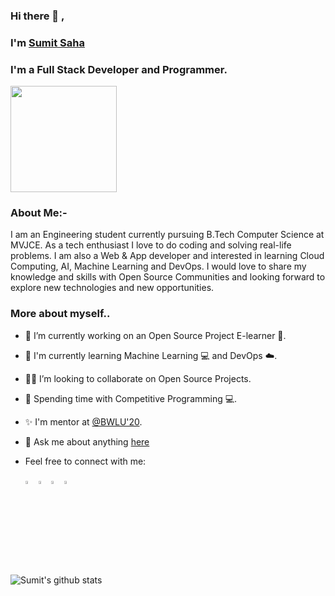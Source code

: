 ### Hi there 👋 ,
### I'm [Sumit Saha](https://www.linkedin.com/in/sumitsaha74)

### I'm a Full Stack Developer and Programmer.
<code><img height="170" src="https://i.pinimg.com/originals/50/83/e0/5083e0a2a7dcaae07c142e8b87036a27.gif"></code>

### About Me:-
I am an Engineering student currently pursuing B.Tech Computer Science at MVJCE. As a tech enthusiast I love to do coding and solving real-life problems. I am also a Web & App developer and interested in learning Cloud Computing, AI, Machine Learning and DevOps. I would love to share my knowledge and skills with Open Source Communities and looking forward to explore new technologies and new opportunities.

### More about myself..

- 🔭 I’m currently working on an Open Source Project E-learner 📱.
- 🌱 I'm currently learning Machine Learning 💻 and DevOps ☁️.
- 👯‍♂️  I’m looking to collaborate on Open Source Projects.
- 🤠 Spending time with Competitive Programming 💻.
- ✨ I'm mentor at [@BWLU'20](https://letsupgrade.in/BWLU/).
- 💬 Ask me about anything [here](https://www.linkedin.com/in/sumitsaha74)

- Feel free to connect with me:

     [<img src="https://image.flaticon.com/icons/svg/1409/1409945.svg" width="3.5%"/>](https://www.linkedin.com/in/sumitsaha74)   [<img src="https://image.flaticon.com/icons/svg/889/889147.svg" width="3.5%"/>](https://twitter.com/sumitsaha56)   [<img src="https://image.flaticon.com/icons/svg/2111/2111628.svg" width="3.5%"/>](https://stackoverflow.com/users/13434270/sumit-saha)   [<img src="https://image.flaticon.com/icons/svg/733/733558.svg" width="3.5%"/>](https://www.instagram.com/sumitsaha8308/)


![Sumit's github stats](https://github-readme-stats.vercel.app/api?username=sumit076&show_icons=true&theme=radical)










  
